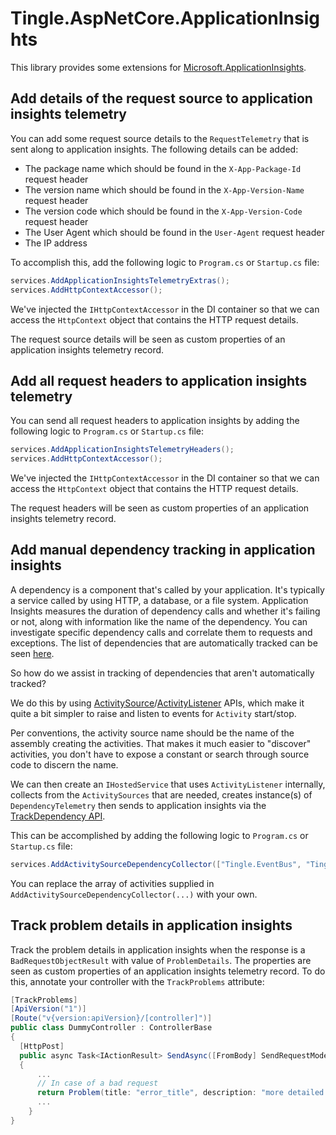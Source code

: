 # Tingle.AspNetCore.ApplicationInsights

This library provides some extensions for [Microsoft.ApplicationInsights](https://github.com/Microsoft/ApplicationInsights-dotnet).

## Add details of the request source to application insights telemetry

You can add some request source details to the `RequestTelemetry` that is sent along to application insights. The following details can be added:

- The package name which should be found in the `X-App-Package-Id` request header
- The version name which should be found in the `X-App-Version-Name` request header
- The version code which should be found in the `X-App-Version-Code` request header
- The User Agent which should be found in the `User-Agent` request header
- The IP address

To accomplish this, add the following logic to `Program.cs` or `Startup.cs` file:

```cs
services.AddApplicationInsightsTelemetryExtras();
services.AddHttpContextAccessor();
```

We've injected the `IHttpContextAccessor` in the DI container so that we can access the `HttpContext` object that contains the HTTP request details.

The request source details will be seen as custom properties of an application insights telemetry record.

## Add all request headers to application insights telemetry

You can send all request headers to application insights by adding the following logic to `Program.cs` or `Startup.cs` file:

```cs
services.AddApplicationInsightsTelemetryHeaders();
services.AddHttpContextAccessor();
```

We've injected the `IHttpContextAccessor` in the DI container so that we can access the `HttpContext` object that contains the HTTP request details.

The request headers will be seen as custom properties of an application insights telemetry record.

## Add manual dependency tracking in application insights

A dependency is a component that's called by your application. It's typically a service called by using HTTP, a database, or a file system. Application Insights measures the duration of dependency calls and whether it's failing or not, along with information like the name of the dependency. You can investigate specific dependency calls and correlate them to requests and exceptions. The list of dependencies that are automatically tracked can be seen [here](https://learn.microsoft.com/en-us/azure/azure-monitor/app/asp-net-dependencies#automatically-tracked-dependencies).

So how do we assist in tracking of dependencies that aren't automatically tracked?

We do this by using [ActivitySource](https://learn.microsoft.com/en-us/dotnet/api/system.diagnostics.activitysource?view=net-5.0&ref=jimmybogard.com)/[ActivityListener](https://learn.microsoft.com/en-us/dotnet/api/system.diagnostics.activitylistener?view=net-5.0&ref=jimmybogard.com) APIs, which make it quite a bit simpler to raise and listen to events for `Activity` start/stop.

Per conventions, the activity source name should be the name of the assembly creating the activities. That makes it much easier to "discover" activities, you don't have to expose a constant or search through source code to discern the name.

We can then create an `IHostedService` that uses `ActivityListener` internally, collects from the `ActivitySources` that are needed, creates instance(s) of `DependencyTelemetry` then sends to application insights via the [TrackDependency API](https://learn.microsoft.com/en-us/azure/azure-monitor/app/api-custom-events-metrics#trackdependency).

This can be accomplished by adding the following logic to `Program.cs` or `Startup.cs` file:

```cs
services.AddActivitySourceDependencyCollector(["Tingle.EventBus", "Tingle.Extensions.MongoDB"]);
```

You can replace the array of activities supplied in `AddActivitySourceDependencyCollector(...)` with your own.

## Track problem details in application insights

Track the problem details in application insights when the response is a `BadRequestObjectResult` with value of `ProblemDetails`. The properties are seen as custom properties of an application insights telemetry record. To do this, annotate your controller with the `TrackProblems` attribute:

```cs
[TrackProblems]
[ApiVersion("1")]
[Route("v{version:apiVersion}/[controller]")]
public class DummyController : ControllerBase
{
  [HttpPost]
  public async Task<IActionResult> SendAsync([FromBody] SendRequestModel model)
  {
      ...
      // In case of a bad request
      return Problem(title: "error_title", description: "more detailed description", statusCode: 400);
      ...
    }
}
```
